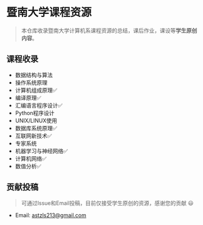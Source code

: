 # 暨南大学课程资源

> 本仓库收录暨南大学计算机系课程资源的总结，课后作业，课设等**学生原创内容**。

## 课程收录

- 数据结构与算法
- 操作系统原理
- 计算机组成原理✅
- 编译原理✅
- 汇编语言程序设计✅
- Python程序设计
- UNIX/LINUX使用
- 数据库系统原理✅
- 互联网新技术✅
- 专家系统
- 机器学习与神经网络✅
- 计算机网络✅
- 数值分析✅

## 贡献投稿

> 可通过Issue和Email投稿，目前仅接受学生原创的资源，感谢您的贡献 😃

- Email: astzls213@gmail.com



